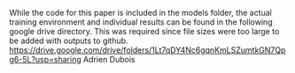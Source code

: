 While the code for this paper is included in the models folder, the actual training environment and individual results can be found in the following google drive directory. This was required since file sizes were too large to be added with outputs to github.
https://drive.google.com/drive/folders/1Lt7qDY4Nc6gqnKmLSZumtkGN7Qpg6-5L?usp=sharing
Adrien Dubois
